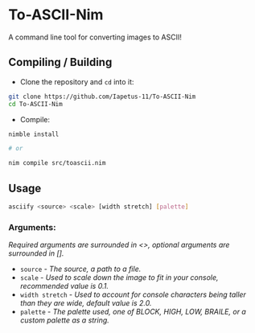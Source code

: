 # To-ASCII-Nim
A command line tool for converting images to ASCII!

## Compiling / Building
* Clone the repository and `cd` into it:
```bash
git clone https://github.com/Iapetus-11/To-ASCII-Nim
cd To-ASCII-Nim
```
* Compile:
```bash
nimble install

# or

nim compile src/toascii.nim
```

## Usage
```bash
asciify <source> <scale> [width stretch] [palette]
```
### Arguments:
*Required arguments are surrounded in <>, optional arguments are surrounded in [].*
- `source` - *The source, a path to a file.*
- `scale` - *Used to scale down the image to fit in your console, recommended value is 0.1.*
- `width stretch` - *Used to account for console characters being taller than they are wide, default value is 2.0.*
- `palette` - *The palette used, one of BLOCK, HIGH, LOW, BRAILE, or a custom palette as a string.*
